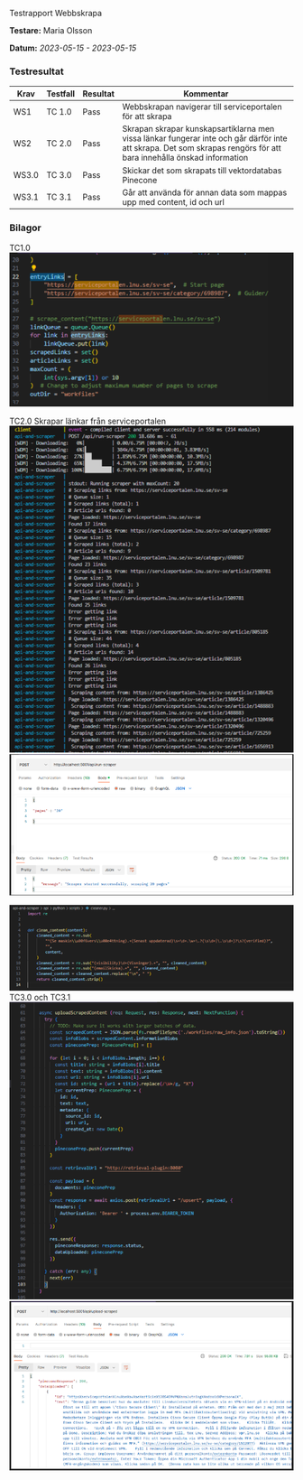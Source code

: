 Testrapport  Webbskrapa

**Testare:** Maria Olsson

**Datum:** *2023-05-15 - 2023-05-15*

### Testresultat

| Krav     | Testfall     | Resultat    | Kommentar |
| -------- | ------------ | ----------- | --------- |
| WS1 | TC 1.0 | Pass |Webbskrapan navigerar till serviceportalen för att skrapa         |
| WS2 | TC 2.0 | Pass |Skrapan skrapar kunskapsartiklarna men vissa länkar fungerar inte och går därför inte att skrapa. Det som skrapas rengörs för att bara innehålla önskad information |
| WS3.0 | TC 3.0 |Pass|Skickar det som skrapats till vektordatabas Pinecone           |
| WS3.1 | TC 3.1 |Pass|Går att använda för annan data som mappas upp med content, id och url           |


### Bilagor
TC1.0 
<img src="/img/webbskrapa_TC1_230512.PNG" />

TC2.0 Skrapar länkar från serviceportalen
<img src="/img/webbskrapa_TC2_230512.PNG" />
<img src="/img/webbskrapa_TC2bild2_230512.PNG" />

<img src="/img/webbskrapa_TC2bild3_230512.PNG" />
TC3.0 och TC3.1 
<img src="/img/webbskrapa_TC3_230512.PNG" />
<img src="/img/webbskrapa_TC3bild2_230512.PNG" />
